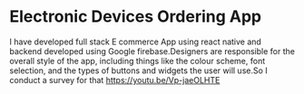 # Electronic Devices Ordering App

I have developed full stack E commerce App using react native and backend developed using Google firebase.Designers are responsible for the overall style of the app, 
including things like the colour scheme, font selection, and the types of buttons and widgets the user will use.So I conduct a survey for that
https://youtu.be/Vp-jaeOLHTE

